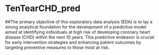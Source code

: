 # TenTearCHD_pred

##The primary objective of this exploratory data analysis (EDA) is to lay a strong
analytical foundation for the development of a predictive model aimed at identifying individuals at high risk of developing coronary heart disease (CHD) within the next 10 years. This predictive endeavor is crucial for early intervention strategies and enhancing patient outcomes by targeting preventive measures to those most at risk.
